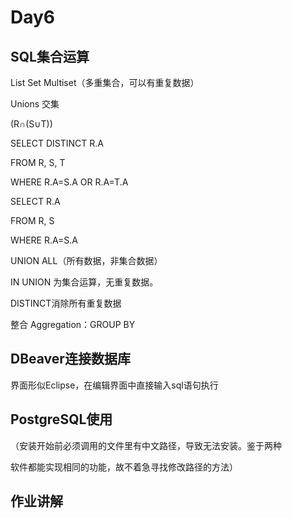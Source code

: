 # Day6

## SQL集合运算

List Set Multiset（多重集合，可以有重复数据）

Unions 交集

(R∩(S∪T))

SELECT DISTINCT R.A

FROM R, S, T

WHERE R.A=S.A OR R.A=T.A



SELECT R.A

FROM R, S

WHERE R.A=S.A



UNION ALL（所有数据，非集合数据）

IN UNION 为集合运算，无重复数据。

DISTINCT消除所有重复数据



整合 Aggregation：GROUP BY

## DBeaver连接数据库

界面形似Eclipse，在编辑界面中直接输入sql语句执行

## PostgreSQL使用



（安装开始前必须调用的文件里有中文路径，导致无法安装。鉴于两种

软件都能实现相同的功能，故不着急寻找修改路径的方法）

## 作业讲解

